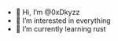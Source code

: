 - 👋 Hi, I’m @0xDkyzz
- 👀 I’m interested in everything
- 🌱 I’m currently learning rust


<!---
0xDkyzz/0xDkyzz is a ✨ special ✨ repository because its `README.md` (this file) appears on your GitHub profile.
You can click the Preview link to take a look at your changes.
--->
